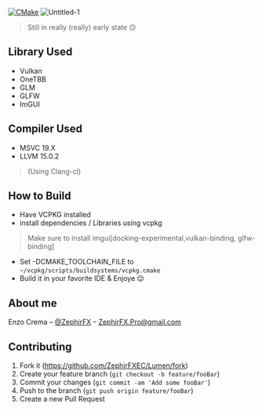 [![CMake](https://github.com/ZephirFXEC/Lumen/actions/workflows/cmake.yml/badge.svg)](https://github.com/ZephirFXEC/Lumen/actions/workflows/cmake.yml)
![Untitled-1](https://user-images.githubusercontent.com/66848869/202930412-3f399dad-4305-4be7-a370-21385a8eb718.png)
> Still in really (really) early state 😔


## Library Used
- Vulkan
- OneTBB
- GLM 
- GLFW
- ImGUI

## Compiler Used
- MSVC 19.X
- LLVM 15.0.2 
>(Using Clang-cl)

## How to Build 
 - Have VCPKG installed
 - install dependencies / Libraries using vcpkg 
 > Make sure to install imgui[docking-experimental,vulkan-binding, glfw-binding]
 - Set -DCMAKE_TOOLCHAIN_FILE to ``~/vcpkg/scripts/buildsystems/vcpkg.cmake``
 - Build it in your favorite IDE & Enjoye 😌

 

## About me

Enzo Crema – [@ZephirFX](https://twitter.com/zephirfxx) – ZephirFX.Pro@gmail.com


## Contributing

1. Fork it (<https://github.com/ZephirFXEC/Lumen/fork>)
2. Create your feature branch (`git checkout -b feature/fooBar`)
3. Commit your changes (`git commit -am 'Add some fooBar'`)
4. Push to the branch (`git push origin feature/fooBar`)
5. Create a new Pull Request
